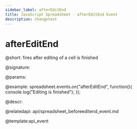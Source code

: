 ```yaml
---
sidebar_label: afterEditEnd
title: JavaScript Spreadsheet - afterEditEnd Event
description: changetext
---
```


# afterEditEnd

@short: fires after editing of a cell is finished

@signature:

@params:

@example:
spreadsheet.events.on("afterEditEnd", function(){
 	console.log("Editing is finished");
});

@descr:

@relatedapi: api/spreadsheet_beforeeditend_event.md

@template:api_event